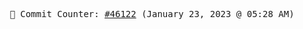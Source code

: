 <p align="center">
    <samp>
        📮 Commit Counter: <a href="https://github.com/Javascript-void0/Javascript-void0/commits/main">#46122</a> (January 23, 2023 @ 05:28 AM)
    </samp>
</p>